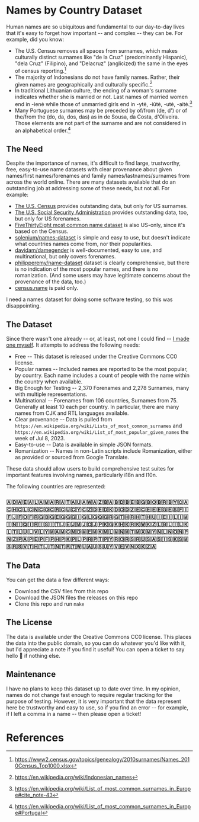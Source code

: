 # Names by Country Dataset

Human names are so ubiquitous and fundamental to our day-to-day lives that it's easy to forget how important -- and complex -- they can be. For example, did you know:

* The U.S. Census removes all spaces from surnames, which makes culturally distinct surnames like "de la Cruz" (predominantly Hispanic), "dela Cruz" (Filipino), and "Delacruz" (anglicized) the same in the eyes of census reporting.[^1]
* The majority of Indonesians do not have family names. Rather, their given names are geographically and culturally specific.[^2]
* In traditional Lithuanian culture, the ending of a woman's surname indicates whether she is married or not. Last names of married women end in -ienė while those of unmarried girls end in -ytė, -iūtė, -utė, -aitė.[^3]
* Many Portuguese surnames may be preceded by of/from (de, d') or of the/from the (do, da, dos, das) as in de Sousa, da Costa, d'Oliveira. Those elements are not part of the surname and are not considered in an alphabetical order.[^4]

## The Need

Despite the importance of names, it's difficult to find large, trustworthy, free, easy-to-use name datasets with clear provenance about given names/first names/forenames and family names/lastnames/surnames from across the world online. There are many datasets available that do an outstanding job at addressing some of these needs, but not all. For example:

* [The U.S. Census](https://www.census.gov/topics/population/genealogy/data/2010_surnames.html) provides outstanding data, but only for US surnames.
* [The U.S. Social Security Administration](https://www.ssa.gov/oact/babynames/) provides outstanding data, too, but only for US forenames.
* [FiveThirtyEight most common name dataset](https://github.com/fivethirtyeight/data/tree/master/most-common-name) is also US-only, since it's based on the Census.
* [solenium/names-dataset](https://github.com/solvenium/names-dataset) is simple and easy to use, but doesn't indicate what countries names come from, nor their popularities.
* [davidam/damegender](https://github.com/davidam/damegender) is well-documented, easy to use, and multinational, but only covers forenames.
* [philipperemy/name-dataset](https://github.com/philipperemy/name-dataset) dataset is clearly comprehensive, but there is no indication of the most popular names, and there is no romanization. (And some users may have legitimate concerns about the provenance of the data, too.)
* [census.name](https://census.name/) is paid only.

I need a names dataset for doing some software testing, so this was disappointing.

## The Dataset

Since there wasn't one already -- or, at least, not one I could find -- [I made one myself](https://xkcd.com/927/). It attempts to address the following needs:

* Free -- This dataset is released under the Creative Commons CC0 license.
* Popular names -- Included names are reported to be the most popular, by country. Each name includes a count of people with the name within the country when available.
* Big Enough for Testing -- 2,370 Forenames and 2,278 Surnames, many with multiple representations.
* Multinational -- Forenames from 106 countries, Surnames from 75. Generally at least 10 each per country. In particular, there are many names from CJK and RTL languages available.
* Clear provenance -- Data is pulled from `https://en.wikipedia.org/wiki/Lists_of_most_common_surnames` and `https://en.wikipedia.org/wiki/List_of_most_popular_given_names` the week of Jul 8, 2023.
* Easy-to-use -- Data is available in simple JSON formats.
* Romanization -- Names in non-Latin scripts include Romanization, either as provided or sourced from Google Translate.

These data should allow users to build comprehensive test suites for important features involving names, particularly i18n and l10n.

The following countries are represented:

### 🇦🇩🇦🇪🇦🇱🇦🇲🇦🇷🇦🇹🇦🇺🇦🇼🇦🇿🇧🇦🇧🇩🇧🇪🇧🇬🇧🇴🇧🇷🇧🇾🇨🇦🇨🇭🇨🇱🇨🇳🇨🇴🇨🇷🇨🇺🇨🇾🇨🇿🇩🇪🇩🇰🇩🇴🇩🇿🇪🇨🇪🇪🇪🇬🇪🇸🇫🇮🇫🇯🇫🇴🇫🇷🇬🇧🇬🇪🇬🇬🇬🇮🇬🇱🇬🇶🇬🇷🇬🇹🇭🇷🇭🇹🇭🇺🇮🇪🇮🇱🇮🇲🇮🇳🇮🇶🇮🇷🇮🇸🇮🇹🇯🇪🇯🇲🇯🇴🇯🇵🇰🇬🇰🇭🇰🇷🇰🇼🇰🇿🇱🇧🇱🇮🇱🇰🇱🇹🇱🇺🇱🇻🇱🇾🇲🇦🇲🇨🇲🇩🇲🇪🇲🇰🇲🇱🇲🇳🇲🇹🇲🇽🇲🇾🇳🇱🇳🇴🇳🇵🇳🇿🇵🇦🇵🇪🇵🇫🇵🇭🇵🇰🇵🇱🇵🇷🇵🇹🇵🇾🇷🇴🇷🇸🇷🇺🇸🇦🇸🇮🇸🇰🇸🇲🇸🇷🇸🇻🇹🇭🇹🇯🇹🇳🇹🇷🇹🇼🇺🇦🇺🇸🇺🇾🇻🇪🇻🇳🇽🇰🇿🇦

## The Data

You can get the data a few different ways:

* Download the CSV files from this repo
* Download the JSON files the releases on this repo
* Clone this repo and run `make`

## The License

The data is available under the Creative Commons CC0 license. This places the data into the public domain, so you can do whatever you'd like with it, but I'd appreciate a note if you find it useful! You can open a ticket to say hello 👋 if nothing else.

## Maintenance

I have no plans to keep this dataset up to date over time. In my opinion, names do not change fast enough to require regular tracking for the purpose of testing. However, it is very important that the data represent here be trustworthy and easy to use, so if you find an error -- for example, if I left a comma in a name -- then please open a ticket!

# References
[^1]: https://www2.census.gov/topics/genealogy/2010surnames/Names_2010Census_Top1000.xlsx
[^2]: https://en.wikipedia.org/wiki/Indonesian_names
[^3]: https://en.wikipedia.org/wiki/List_of_most_common_surnames_in_Europe#cite_note-43
[^4]: https://en.wikipedia.org/wiki/List_of_most_common_surnames_in_Europe#Portugal
